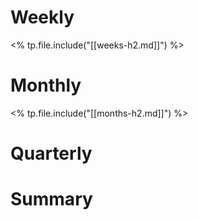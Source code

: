 # Weekly

<% tp.file.include("[[weeks-h2.md]]") %>

# Monthly

<% tp.file.include("[[months-h2.md]]") %>

# Quarterly

# Summary
